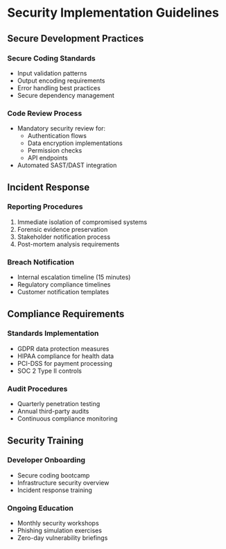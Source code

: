 # Security Implementation Guidelines

## Secure Development Practices

### Secure Coding Standards
- Input validation patterns
- Output encoding requirements
- Error handling best practices
- Secure dependency management

### Code Review Process
- Mandatory security review for:
  - Authentication flows
  - Data encryption implementations
  - Permission checks
  - API endpoints
- Automated SAST/DAST integration

## Incident Response

### Reporting Procedures
1. Immediate isolation of compromised systems
2. Forensic evidence preservation
3. Stakeholder notification process
4. Post-mortem analysis requirements

### Breach Notification
- Internal escalation timeline (15 minutes)
- Regulatory compliance timelines
- Customer notification templates

## Compliance Requirements

### Standards Implementation
- GDPR data protection measures
- HIPAA compliance for health data
- PCI-DSS for payment processing
- SOC 2 Type II controls

### Audit Procedures
- Quarterly penetration testing
- Annual third-party audits
- Continuous compliance monitoring

## Security Training

### Developer Onboarding
- Secure coding bootcamp
- Infrastructure security overview
- Incident response training

### Ongoing Education
- Monthly security workshops
- Phishing simulation exercises
- Zero-day vulnerability briefings